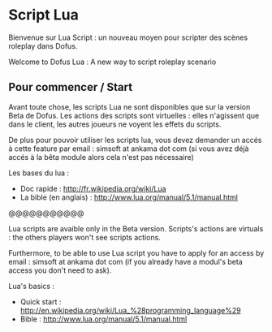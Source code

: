 Script Lua
=========

Bienvenue sur Lua Script : un nouveau moyen pour scripter des scènes roleplay dans Dofus.

Welcome to Dofus Lua : A new way to script roleplay scenario

Pour commencer / Start
-----

Avant toute chose, les scripts Lua ne sont disponibles que sur la version Beta de Dofus. Les actions des scripts sont virtuelles : elles n'agissent que dans le client, les autres joueurs ne voyent les effets du scripts.

De plus pour pouvoir utiliser les scripts lua, vous devez demander un accés à cette feature par email : simsoft at ankama dot com (si vous avez déjà accés à la bêta module alors cela n'est pas nécessaire)

Les bases du lua : 
  - Doc rapide : http://fr.wikipedia.org/wiki/Lua
  - La bible (en anglais) : http://www.lua.org/manual/5.1/manual.html 

@@@@@@@@@@@

Lua scripts are avaible only in the Beta version. Scripts's actions are virtuals : the others players won't see scripts actions.

Furthermore, to be able to use Lua script you have to apply for an access by email : simsoft at ankama dot com (if you already have a modul's beta access you don't need to ask).

Lua's basics :
  - Quick start : http://en.wikipedia.org/wiki/Lua_%28programming_language%29
  - Bible : http://www.lua.org/manual/5.1/manual.html 

  
    
